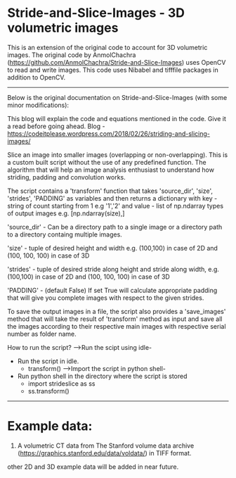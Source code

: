 # Stride-and-Slice-Images - 3D volumetric images

This is an extension of the original code to account for 3D volumetric images. The original code by AnmolChachra
(https://github.com/AnmolChachra/Stride-and-Slice-Images) uses OpenCV to read and write images. This code uses Nibabel
and tifffile packages in addition to OpenCV.

---

Below is the original documentation on Stride-and-Slice-Images (with some minor modifications):

This blog will explain the code and equations mentioned in the code. Give it a read before going ahead.
Blog - https://codeitplease.wordpress.com/2018/02/26/striding-and-slicing-images/

Slice an image into smaller images (overlapping or non-overlapping). This is a custom built script without the use of any predefined function. The algorithm that will help an image analysis enthusiast to understand how striding, padding and convolution works.

The script contains a 'transform' function that takes 'source_dir', 'size', 'strides', 'PADDING' as variables and then returns a dictionary with key - string of count starting from 1 e.g '1','2' and value - list of np.ndarray types of output images e.g. [np.ndarray(size),]

'source_dir' - Can be a directory path to a single image or a directory path to a directory containg multiple images.

'size' - tuple of desired height and width e.g. (100,100) in case of 2D and (100, 100, 100) in case of 3D

'strides' - tuple of desired stride along height and stride along width, e.g. (100,100) in case of 2D and (100, 100, 100) in case of 3D


'PADDING' - (default False) If set True will calculate appropriate padding that will give you complete images with respect to the given strides.

To save the output images in a file, the script also provides a 'save_images' method that will take the result of 'transform' method as input and save all the images according to their respective main images with respective serial number as folder name.

How to run the script?
-->Run the scipt using idle-
  - Run the script in idle.
    - transform()
-->Import the script in python shell-
  - Run python shell in the directory where the script is stored
    - import strideslice as ss
    - ss.transform()
 
---
# Example data:
1) A volumetric CT data from The Stanford volume data archive (https://graphics.stanford.edu/data/voldata/)
in TIFF format.

other 2D and 3D example data will be added in near future.